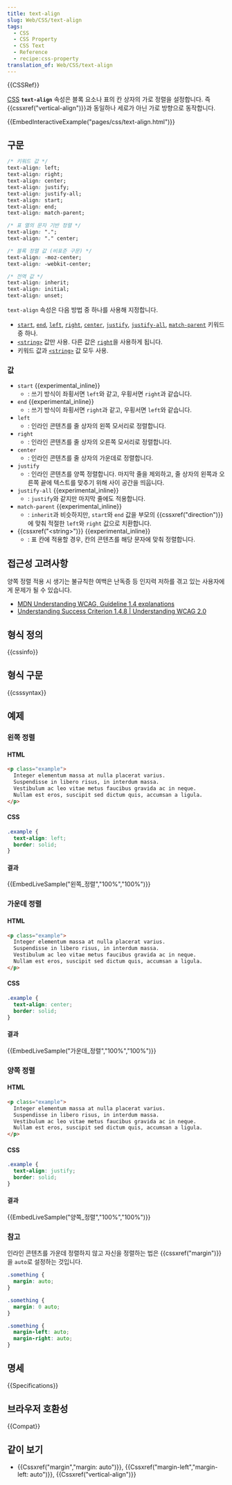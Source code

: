 ```yaml
---
title: text-align
slug: Web/CSS/text-align
tags:
  - CSS
  - CSS Property
  - CSS Text
  - Reference
  - recipe:css-property
translation_of: Web/CSS/text-align
---
```

{{CSSRef}}

[CSS](/ko/docs/Web/CSS) **`text-align`** 속성은 블록 요소나 표의 칸 상자의 가로 정렬을 설정합니다. 즉 {{cssxref("vertical-align")}}과 동일하나 세로가 아닌 가로 방향으로 동작합니다.

{{EmbedInteractiveExample("pages/css/text-align.html")}}

## 구문

```css
/* 키워드 값 */
text-align: left;
text-align: right;
text-align: center;
text-align: justify;
text-align: justify-all;
text-align: start;
text-align: end;
text-align: match-parent;

/* 표 열의 문자 기반 정렬 */
text-align: ".";
text-align: "." center;

/* 블록 정렬 값 (비표준 구문) */
text-align: -moz-center;
text-align: -webkit-center;

/* 전역 값 */
text-align: inherit;
text-align: initial;
text-align: unset;
```

`text-align` 속성은 다음 방법 중 하나를 사용해 지정합니다.

- [`start`](#start), [`end`](#end), [`left`](#left), [`right`](#right), [`center`](#center), [`justify`](#justify), [`justify-all`](#justify-all), [`match-parent`](#match-parent) 키워드 중 하나.
- [`<string>`](#string) 값만 사용. 다른 값은 [`right`](#right)을 사용하게 됩니다.
- 키워드 값과 [`<string>`](#string) 값 모두 사용.

### 값

- `start` {{experimental_inline}}
  - : 쓰기 방식이 좌횡서면 `left`와 같고, 우횡서면 `right`과 같습니다.
- `end` {{experimental_inline}}
  - : 쓰기 방식이 좌횡서면 `right`과 같고, 우횡서면 `left`와 같습니다.
- `left`
  - : 인라인 콘텐츠를 줄 상자의 왼쪽 모서리로 정렬합니다.
- `right`
  - : 인라인 콘텐츠를 줄 상자의 오른쪽 모서리로 정렬합니다.
- `center`
  - : 인라인 콘텐츠를 줄 상자의 가운데로 정렬합니다.
- `justify`
  - : 인라인 콘텐츠를 양쪽 정렬합니다. 마지막 줄을 제외하고, 줄 상자의 왼쪽과 오른쪽 끝에 텍스트를 맞추기 위해 사이 공간을 띄웁니다.
- `justify-all` {{experimental_inline}}
  - : `justify`와 같지만 마지막 줄에도 적용합니다.
- `match-parent` {{experimental_inline}}
  - : `inherit`과 비슷하지만, `start`와 `end` 값을 부모의 {{cssxref("direction")}}에 맞춰 적절한 `left`와 `right` 값으로 치환합니다.
- {{cssxref("&lt;string&gt;")}} {{experimental_inline}}
  - : 표 칸에 적용할 경우, 칸의 콘텐츠를 해당 문자에 맞춰 정렬합니다.

## 접근성 고려사항

양쪽 정렬 적용 시 생기는 불규칙한 여백은 난독증 등 인지력 저하를 겪고 있는 사용자에게 문제가 될 수 있습니다.

- [MDN Understanding WCAG, Guideline 1.4 explanations](/ko/docs/Web/Accessibility/Understanding_WCAG/Perceivable#Guideline_1.4_Make_it_easier_for_users_to_see_and_hear_content_including_separating_foreground_from_background)
- [Understanding Success Criterion 1.4.8 | Understanding WCAG 2.0](https://www.w3.org/TR/UNDERSTANDING-WCAG20/visual-audio-contrast-visual-presentation.html)

## 형식 정의

{{cssinfo}}

## 형식 구문

{{csssyntax}}

## 예제

### 왼쪽 정렬

#### HTML

```html
<p class="example">
  Integer elementum massa at nulla placerat varius.
  Suspendisse in libero risus, in interdum massa.
  Vestibulum ac leo vitae metus faucibus gravida ac in neque.
  Nullam est eros, suscipit sed dictum quis, accumsan a ligula.
</p>
```

#### CSS

```css
.example {
  text-align: left;
  border: solid;
}
```

#### 결과

{{EmbedLiveSample("왼쪽_정렬","100%","100%")}}

### 가운데 정렬

#### HTML

```html
<p class="example">
  Integer elementum massa at nulla placerat varius.
  Suspendisse in libero risus, in interdum massa.
  Vestibulum ac leo vitae metus faucibus gravida ac in neque.
  Nullam est eros, suscipit sed dictum quis, accumsan a ligula.
</p>
```

#### CSS

```css
.example {
  text-align: center;
  border: solid;
}
```

#### 결과

{{EmbedLiveSample("가운데_정렬","100%","100%")}}

### 양쪽 정렬

#### HTML

```html
<p class="example">
  Integer elementum massa at nulla placerat varius.
  Suspendisse in libero risus, in interdum massa.
  Vestibulum ac leo vitae metus faucibus gravida ac in neque.
  Nullam est eros, suscipit sed dictum quis, accumsan a ligula.
</p>
```

#### CSS

```css
.example {
  text-align: justify;
  border: solid;
}
```

#### 결과

{{EmbedLiveSample("양쪽_정렬","100%","100%")}}

### 참고

인라인 콘텐츠를 가운데 정렬하지 않고 자신을 정렬하는 법은 {{cssxref("margin")}}을 `auto`로 설정하는 것입니다.

```css
.something {
  margin: auto;
}
```

```css
.something {
  margin: 0 auto;
}
```

```css
.something {
  margin-left: auto;
  margin-right: auto;
}
```

## 명세

{{Specifications}}

## 브라우저 호환성

{{Compat}}

## 같이 보기

- {{Cssxref("margin","margin: auto")}}, {{Cssxref("margin-left","margin-left: auto")}}, {{Cssxref("vertical-align")}}
